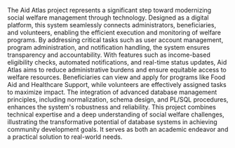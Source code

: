 The Aid Atlas project represents a significant step toward modernizing social welfare management through technology. Designed as a digital platform, this system seamlessly connects administrators, beneficiaries, and volunteers, enabling the efficient execution and monitoring of welfare programs. By addressing critical tasks such as user account management, program administration, and notification handling, the system ensures transparency and accountability. With features such as income-based eligibility checks, automated notifications, and real-time status updates, Aid Atlas aims to reduce administrative burdens and ensure equitable access to welfare resources. Beneficiaries can view and apply for programs like Food Aid and Healthcare Support, while volunteers are effectively assigned tasks to maximize impact. The integration of advanced database management principles, including normalization, schema design, and PL/SQL procedures, enhances the system's robustness and reliability. This project combines technical expertise and a deep understanding of social welfare challenges, illustrating the transformative potential of database systems in achieving community development goals. It serves as both an academic endeavor and a practical solution to real-world needs.